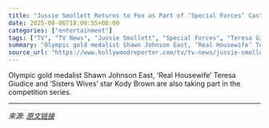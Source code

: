 ```yaml
---
title: "Jussie Smollett Returns to Fox as Part of ‘Special Forces’ Cast"
date: 2025-08-06T18:00:55+08:00
categories: ["entertainment"]
tags: ["TV", "TV News", "Jussie Smollett", "Special Forces", "Teresa Giudice"]
summary: "Olympic gold medalist Shawn Johnson East, ‘Real Housewife’ Teresa Giudice and ‘Sisters Wives’ star Kody Brown are also taking part in the competition series."
source_url: "https://www.hollywoodreporter.com/tv/tv-news/jussie-smollett-fox-special-forces-season-4-1236338639/"
---
```


Olympic gold medalist Shawn Johnson East, ‘Real Housewife’ Teresa Giudice and ‘Sisters Wives’ star Kody Brown are also taking part in the competition series.

---

*来源: [原文链接](https://www.hollywoodreporter.com/tv/tv-news/jussie-smollett-fox-special-forces-season-4-1236338639/)*

